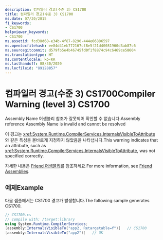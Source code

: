 ```yaml
---
description: 컴파일러 경고(수준 3) CS1700
title: 컴파일러 경고(수준 3) CS1700
ms.date: 07/20/2015
f1_keywords:
- CS1700
helpviewer_keywords:
- CS1700
ms.assetid: fcd38d68-e34b-4f87-8290-444e66886597
ms.openlocfilehash: ee84d41eb772167cf8e5f21d40081960d3ab87c6
ms.sourcegitcommit: d579fb5e4b46745fd0f1f8874c94c6469ce58604
ms.translationtype: HT
ms.contentlocale: ko-KR
ms.lasthandoff: 08/30/2020
ms.locfileid: "89128857"
---
```

# <a name="compiler-warning-level-3-cs1700"></a><span data-ttu-id="dd4b4-103">컴파일러 경고(수준 3) CS1700</span><span class="sxs-lookup"><span data-stu-id="dd4b4-103">Compiler Warning (level 3) CS1700</span></span>
<span data-ttu-id="dd4b4-104">Assembly Name 어셈블리 참조가 잘못되어 확인할 수 없습니다.</span><span class="sxs-lookup"><span data-stu-id="dd4b4-104">Assembly reference Assembly Name is invalid and cannot be resolved</span></span>  
  
 <span data-ttu-id="dd4b4-105">이 경고는 <xref:System.Runtime.CompilerServices.InternalsVisibleToAttribute>와 같은 특성을 올바르게 지정하지 않았음을 나타냅니다.</span><span class="sxs-lookup"><span data-stu-id="dd4b4-105">This warning indicates that an attribute, such as <xref:System.Runtime.CompilerServices.InternalsVisibleToAttribute>, was not specified correctly.</span></span>  
  
 <span data-ttu-id="dd4b4-106">자세한 내용은 [Friend 어셈블리](../../../standard/assembly/friend.md)를 참조하세요.</span><span class="sxs-lookup"><span data-stu-id="dd4b4-106">For more information, see [Friend Assemblies](../../../standard/assembly/friend.md).</span></span>  
  
## <a name="example"></a><span data-ttu-id="dd4b4-107">예제</span><span class="sxs-lookup"><span data-stu-id="dd4b4-107">Example</span></span>  
 <span data-ttu-id="dd4b4-108">다음 샘플에서는 CS1700 경고가 발생합니다.</span><span class="sxs-lookup"><span data-stu-id="dd4b4-108">The following sample generates CS1700.</span></span>  
  
```csharp  
// CS1700.cs  
// compile with: /target:library  
using System.Runtime.CompilerServices;  
[assembly:InternalsVisibleTo("app2, Retargetable=f")]   // CS1700  
[assembly:InternalsVisibleTo("app2")]   // OK  
```
